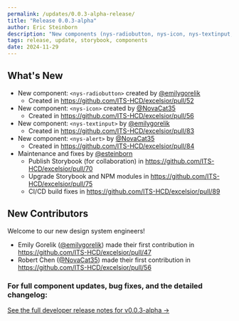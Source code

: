 ```yaml
---
permalink: /updates/0.0.3-alpha-release/
title: "Release 0.0.3-alpha"
author: Eric Steinborn
description: "New components (nys-radiobutton, nys-icon, nys-textinput, nys-alert) plus Storybook publishing, module upgrades, and CI/CD fixes."
tags: release, update, storybook, components
date: 2024-11-29
---
```


## What's New

* New component: `<nys-radiobutton>` created by [@emilygorelik](https://github.com/emilygorelik) 
  * Created in https://github.com/ITS-HCD/excelsior/pull/52
* New component: `<nys-icon>` created by [@NovaCat35](https://github.com/NovaCat35) 
  * Created in https://github.com/ITS-HCD/excelsior/pull/56
* New component: `<nys-textinput>` by [@emilygorelik](https://github.com/emilygorelik) 
  * Created in https://github.com/ITS-HCD/excelsior/pull/83
* New component: `<nys-alert>` by [@NovaCat35](https://github.com/NovaCat35) 
  * Created in https://github.com/ITS-HCD/excelsior/pull/84
* Maintenance and fixes by [@esteinborn](https://github.com/esteinborn) 
  * Publish Storybook (for collaboration) in https://github.com/ITS-HCD/excelsior/pull/70
  * Upgrade Storybook and NPM modules in https://github.com/ITS-HCD/excelsior/pull/75
  * CI/CD build fixes in https://github.com/ITS-HCD/excelsior/pull/89

## New Contributors

Welcome to our new design system engineers!

* Emily Gorelik ([@emilygorelik](https://github.com/emilygorelik)) made their first contribution in https://github.com/ITS-HCD/excelsior/pull/47
* Robert Chen ([@NovaCat35](https://github.com/NovaCat35)) made their first contribution in https://github.com/ITS-HCD/excelsior/pull/56

### For full component updates, bug fixes, and the detailed changelog:  
[See the full developer release notes for v0.0.3-alpha →](https://github.com/ITS-HCD/excelsior/releases/tag/v0.0.3-alpha "https://github.com/its-hcd/excelsior/releases/tag/v0.0.3-alpha")
